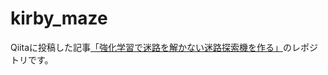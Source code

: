 # kirby_maze

Qiitaに投稿した記事[「強化学習で迷路を解かない迷路探索機を作る」](https://qiita.com/aki202/items/2d7d386cc7656a7b97bd)のレポジトリです。
